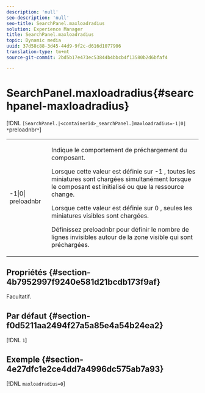 ```yaml
---
description: 'null'
seo-description: 'null'
seo-title: SearchPanel.maxloadradius
solution: Experience Manager
title: SearchPanel.maxloadradius
topic: Dynamic media
uuid: 37d58c88-3d45-44d9-9f2c-d616d1077906
translation-type: tm+mt
source-git-commit: 2bd5b17e473ec53844b4bbcb4f13580b2d6bfaf4

---
```



# SearchPanel.maxloadradius{#searchpanel-maxloadradius}

[!DNL `[SearchPanel.|<containerId>_searchPanel.]maxloadradius=-1|0| *`preloadnbr`*`]

<table id="table_985ADD6C9BD04C629A84C9C625CCCFEB"> 
 <tbody> 
  <tr> 
   <td colname="col1"> <p><span class="codeph">-1|0|<span class="varname"> preloadnbr</span></span> </p> </td> 
   <td colname="col2"> <p>Indique le comportement de préchargement du composant. </p> <p>Lorsque cette valeur est définie sur <span class="codeph"> -1</span> , toutes les miniatures sont chargées simultanément lorsque le composant est initialisé ou que la ressource change. </p> <p> Lorsque cette valeur est définie sur <span class="codeph"> 0</span> , seules les miniatures visibles sont chargées. </p> <p>Définissez <span class="codeph"><span class="varname"> preloadnbr</span></span> pour définir le nombre de lignes invisibles autour de la zone visible qui sont préchargées. </p> </td> 
  </tr> 
 </tbody> 
</table>

## Propriétés {#section-4b7952997f9240e581d21bcdb173f9af}

Facultatif.

## Par défaut {#section-f0d5211aa2494f27a5a85e4a54b24ea2}

[!DNL `1`]

## Exemple {#section-4e27dfc1e2ce4dd7a4996dc575ab7a93}

[!DNL `maxloadradius=0`]
